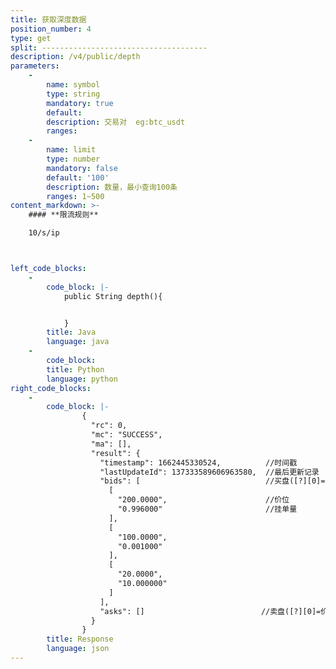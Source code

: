 ```yaml
---
title: 获取深度数据
position_number: 4
type: get
split: -------------------------------------
description: /v4/public/depth
parameters:
    -
        name: symbol
        type: string
        mandatory: true
        default:
        description: 交易对  eg:btc_usdt
        ranges:
    -
        name: limit
        type: number
        mandatory: false
        default: '100'
        description: 数量，最小查询100条
        ranges: 1~500
content_markdown: >-
    #### **限流规则**

    10/s/ip



left_code_blocks:
    -
        code_block: |-
            public String depth(){


            }
        title: Java
        language: java
    -
        code_block:
        title: Python
        language: python
right_code_blocks:
    -
        code_block: |-
                {
                  "rc": 0,
                  "mc": "SUCCESS",
                  "ma": [],
                  "result": {
                    "timestamp": 1662445330524,          //时间戳
                    "lastUpdateId": 137333589606963580,  //最后更新记录
                    "bids": [                            //买盘([?][0]=价位;[?][1]=挂单量)
                      [
                        "200.0000",                      //价位
                        "0.996000"                       //挂单量
                      ],
                      [
                        "100.0000",
                        "0.001000"
                      ],
                      [
                        "20.0000",
                        "10.000000"
                      ]
                    ],
                    "asks": []                          //卖盘([?][0]=价位;[?][1]=挂单量)
                  }
                }
        title: Response
        language: json
---
```


